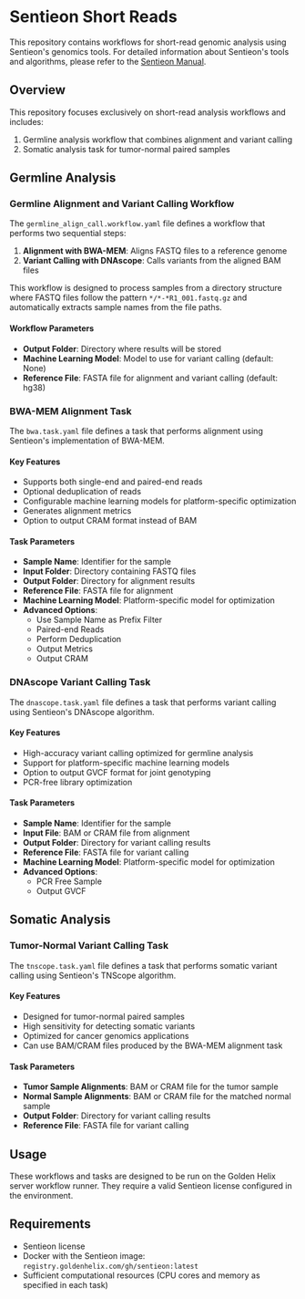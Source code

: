 # Sentieon Short Reads

This repository contains workflows for short-read genomic analysis using Sentieon's genomics tools. For detailed information about Sentieon's tools and algorithms, please refer to the [Sentieon Manual](https://support.sentieon.com/manual/).

## Overview

This repository focuses exclusively on short-read analysis workflows and includes:

1. Germline analysis workflow that combines alignment and variant calling
2. Somatic analysis task for tumor-normal paired samples

## Germline Analysis

### Germline Alignment and Variant Calling Workflow

The `germline_align_call.workflow.yaml` file defines a workflow that performs two sequential steps:

1. **Alignment with BWA-MEM**: Aligns FASTQ files to a reference genome
2. **Variant Calling with DNAscope**: Calls variants from the aligned BAM files

This workflow is designed to process samples from a directory structure where FASTQ files follow the pattern `*/*-*R1_001.fastq.gz` and automatically extracts sample names from the file paths.

#### Workflow Parameters

- **Output Folder**: Directory where results will be stored
- **Machine Learning Model**: Model to use for variant calling (default: None)
- **Reference File**: FASTA file for alignment and variant calling (default: hg38)

### BWA-MEM Alignment Task

The `bwa.task.yaml` file defines a task that performs alignment using Sentieon's implementation of BWA-MEM.

#### Key Features

- Supports both single-end and paired-end reads
- Optional deduplication of reads
- Configurable machine learning models for platform-specific optimization
- Generates alignment metrics
- Option to output CRAM format instead of BAM

#### Task Parameters

- **Sample Name**: Identifier for the sample
- **Input Folder**: Directory containing FASTQ files
- **Output Folder**: Directory for alignment results
- **Reference File**: FASTA file for alignment
- **Machine Learning Model**: Platform-specific model for optimization
- **Advanced Options**:
  - Use Sample Name as Prefix Filter
  - Paired-end Reads
  - Perform Deduplication
  - Output Metrics
  - Output CRAM

### DNAscope Variant Calling Task

The `dnascope.task.yaml` file defines a task that performs variant calling using Sentieon's DNAscope algorithm.

#### Key Features

- High-accuracy variant calling optimized for germline analysis
- Support for platform-specific machine learning models
- Option to output GVCF format for joint genotyping
- PCR-free library optimization

#### Task Parameters

- **Sample Name**: Identifier for the sample
- **Input File**: BAM or CRAM file from alignment
- **Output Folder**: Directory for variant calling results
- **Reference File**: FASTA file for variant calling
- **Machine Learning Model**: Platform-specific model for optimization
- **Advanced Options**:
  - PCR Free Sample
  - Output GVCF

## Somatic Analysis

### Tumor-Normal Variant Calling Task

The `tnscope.task.yaml` file defines a task that performs somatic variant calling using Sentieon's TNScope algorithm.

#### Key Features

- Designed for tumor-normal paired samples
- High sensitivity for detecting somatic variants
- Optimized for cancer genomics applications
- Can use BAM/CRAM files produced by the BWA-MEM alignment task

#### Task Parameters

- **Tumor Sample Alignments**: BAM or CRAM file for the tumor sample
- **Normal Sample Alignments**: BAM or CRAM file for the matched normal sample
- **Output Folder**: Directory for variant calling results
- **Reference File**: FASTA file for variant calling

## Usage

These workflows and tasks are designed to be run on the Golden Helix server workflow runner. They require a valid Sentieon license configured in the environment.

## Requirements

- Sentieon license
- Docker with the Sentieon image: `registry.goldenhelix.com/gh/sentieon:latest`
- Sufficient computational resources (CPU cores and memory as specified in each task)
